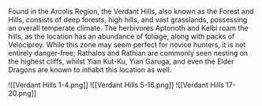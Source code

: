 Found in the Arcolis Region, the Verdant Hills, also known as the Forest and Hills, consists of deep forests, high hills, and vast grasslands, possessing an overall temperate climate. The herbivores Aptonoth and Kelbi roam the hills, as the location has an abundance of foliage, along with packs of Velociprey. While this zone may seem perfect for novice hunters, it is not entirely danger-free; Rathalos and Rathian are commonly seen nesting on the highest cliffs, whilst Yian Kut-Ku, Yian Garuga, and even the Elder Dragons are known to inhabit this location as well. 

![[Verdant Hills 1-4.png]]
![[Verdant Hills 5-16.png]]
![[Verdant Hills 17-20.png]]